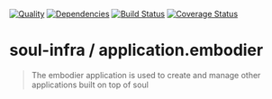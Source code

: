 [![Quality](https://codeclimate.com/github/soul-infra/application.embodier/badges/gpa.svg)](https://codeclimate.com/github/soul-infra/application.embodier)
[![Dependencies](https://david-dm.org/soul-infra/application.embodier.svg)](https://david-dm.org/soul-infra/application.embodier)
[![Build Status](https://secure.travis-ci.org/soul-infra/application.embodier.svg)](https://travis-ci.org/soul-infra/application.embodier)
[![Coverage Status](https://img.shields.io/coveralls/soul-infra/application.embodier.svg)](https://coveralls.io/r/soul-infra/application.embodier)

# soul-infra / application.embodier
> The embodier application is used to create and manage other applications built on top of soul